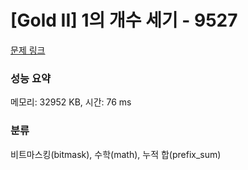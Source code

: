 # [Gold II] 1의 개수 세기 - 9527 

[문제 링크](https://www.acmicpc.net/problem/9527) 

### 성능 요약

메모리: 32952 KB, 시간: 76 ms

### 분류

비트마스킹(bitmask), 수학(math), 누적 합(prefix_sum)


